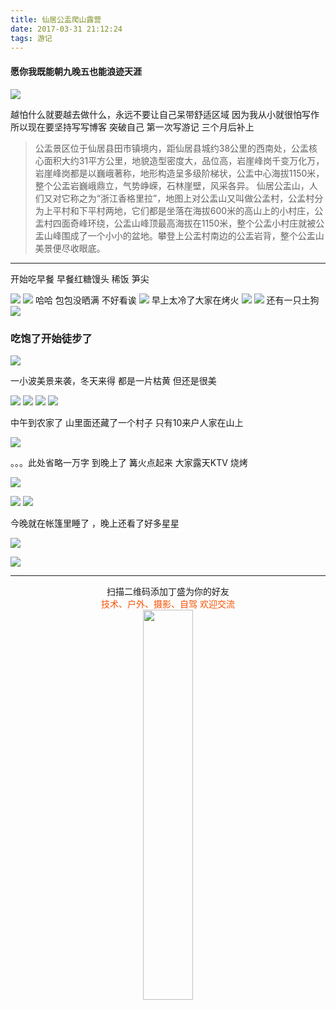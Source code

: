 ```yaml
---
title: 仙居公盂爬山露营
date: 2017-03-31 21:12:24
tags: 游记
---
```


#### 愿你我既能朝九晚五也能浪迹天涯

![](/images/youji/xianju/xianju5.jpg)

越怕什么就要越去做什么，永远不要让自己呆带舒适区域
因为我从小就很怕写作 所以现在要坚持写写博客 突破自己 第一次写游记 三个月后补上

>   公盂景区位于仙居县田市镇境内，距仙居县城约38公里的西南处，公盂核心面积大约31平方公里，地貌造型密度大，品位高，岩崖峰岗千变万化万，岩崖峰岗都是以巍峨著称，地形构造呈多级阶梯状，公盂中心海拔1150米，整个公盂岩巍峨鼎立，气势峥嵘，石林崖壁，风采各异。
>   仙居公盂山，人们又对它称之为“浙江香格里拉”，地图上对公盂山又叫做公孟村，公孟村分为上平村和下平村两地，它们都是坐落在海拔600米的高山上的小村庄，公盂村四面奇峰环绕，公盂山峰顶最高海拔在1150米，整个公盂小村庄就被公盂山峰围成了一个小小的盆地。攀登上公盂村南边的公盂岩背，整个公盂山美景便尽收眼底。 

<!--more-->

-------
开始吃早餐 早餐红糖馒头 稀饭 笋尖

![](/images/youji/xianju/xianju7.jpg)
![](/images/youji/xianju/xianju8.jpg
)
哈哈 包包没晒满 不好看诶
![](/images/youji/xianju/UNADJUSTEDNONRAW_thumb_67.jpg
)
早上太冷了大家在烤火
![](/images/youji/xianju/UNADJUSTEDNONRAW_thumb_69.jpg
)
![](/images/youji/xianju/UNADJUSTEDNONRAW_thumb_68.jpg
)
还有一只土狗
![](/images/youji/xianju/UNADJUSTEDNONRAW_thumb_6a.jpg
)

### **吃饱了开始徒步了**
![](/images/youji/xianju/xianju9.jpg
)

一小波美景来袭，冬天来得 都是一片枯黄 但还是很美

![](/images/youji/xianju/xianju11.jpg
)
![](/images/youji/xianju/xianju10.jpg
)
![](/images/youji/xianju/xianju13.jpg
)
![](/images/youji/xianju/xianju1.jpg
)

中午到农家了 山里面还藏了一个村子 只有10来户人家在山上

![](/images/youji/xianju/xianju14.jpg
)

。。。此处省略一万字 到晚上了 篝火点起来 大家露天KTV 烧烤

![](/images/youji/xianju/xianju2.jpg)

![](/images/youji/xianju/xianju3.jpg)
![](/images/youji/xianju/xianju4.jpg)

今晚就在帐篷里睡了 ，晚上还看了好多星星

![](/images/youji/xianju/xianju6.jpg)

![](/images/youji/xianju/xianju5.jpg
)

-------

<div  align=center>
    <center> 扫描二维码添加丁盛为你的好友</center ><center><font color=#f75000 size=>技术、户外、摄影、自驾 欢迎交流</font><center><img width='40%' align='center' src='/uploads/wechat-qcode.jpg
'>
</div>







